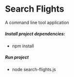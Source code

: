 # Search Flights
A command line tool application 

##### Install project dependencies:
- npm install

##### Run project
- node search-flights.js

